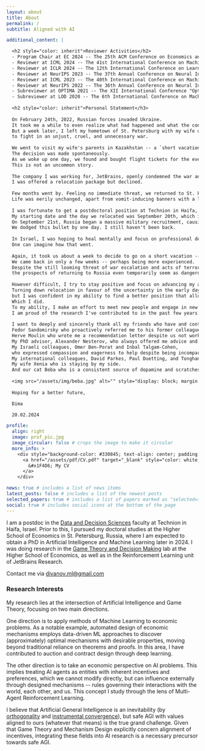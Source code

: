 ```yaml
---
layout: about
title: About
permalink: /
subtitle: Aligned with AI

additional_content: |

  <h2 style="color: inherit">Reviewer Activities</h2>
  - Program Chair at EC 2024 -- The 25th ACM Conference on Economics and Computation
  - Reviewer at ICML 2024 -- The 41st International Conference on Machine Learning
  - Reviewer at ICLR 2024 -- The 12th International Conference on Learning Representations
  - Reviewer at NeurIPS 2023 -- The 37th Annual Conference on Neural Information Processing Systems
  - Reviewer at ICML 2023 -- The 40th International Conference on Machine Learning
  - Reviewer at NeurIPS 2022 -- The 36th Annual Conference on Neural Information Processing Systems
  - Subreviewer at OPTIMA 2021 -- The XII International Conference "Optimization and Applications"
  - Subreviewer at LOD 2020 -- The 6th International Conference on Machine Learning, Optimization, and Data Science
  
  <h2 style="color: inherit">Personal Statement</h3>
  
  On February 24th, 2022, Russian forces invaded Ukraine.
  It took me a while to even realize what had happened and what the consequences might be.
  But a week later, I left my hometown of St. Petersburg with my wife out of concern about getting drafted 
  to fight in an unjust, cruel, and unnecessary war.
  
  We went to visit my wife's parents in Kazakhstan -- a `short vacation' as we declared to border control.
  The decision was made spontaneously. 
  As we woke up one day, we found and bought flight tickets for the evening, having only few hours to pack.
  This is not an uncommon story.
  
  The company I was working for, JetBrains, openly condemned the war and made plans to leave the country in a month.
  I was offered a relocation package but declined.
  
  Few months went by. Feeling no immediate threat, we returned to St. Petersburg.
  Life was eerily unchanged, apart from vomit-inducing banners with a letter `Z'.
  
  I was fortunate to get a postdoctoral position at Technion in Haifa, Israel.
  My starting date and the day we relocated was September 20th, which is also my birthday.
  On September 21st, Russia began a massive military recruitment, causing a second mass relocation wave.
  We dodged this bullet by one day. I still haven't been back.
  
  In Israel, I was hoping to heal mentally and focus on professional development. 
  One can imagine how that went.
  
  Again, it took us about a week to decide to go on a short vacation -- this time to Istanbul.
  We came back in only a few weeks -- perhaps being more experienced.
  Despite the still looming threat of war escalation and acts of terror, 
  the prospects of returning to Russia even temporarily seem as dangerous, so we are staying put.
  
  However difficult, I try to stay positive and focus on advancing my academic career.
  Turning down relocation in favour of the uncertainty in the early days of war was not easy,
  but I was confident in my ability to find a better position that allows me to continue research.
  Which I did.
  To my ability, I make an effort to meet new people and engage in new projects.
  I am proud of the research I've contributed to in the past few years.
  
  I want to deeply and sincerely thank all my friends who have and continue to care, support, and help.
  Fedor Sandomirsky who proactively referred me to his former colleagues in Technion.
  Herve Moulin who wrote me a recommendation letter despite us not working on any joint projects.
  My PhD advisor, Alexander Nesterov, who always offered me advice and a place at the Game Theory lab in HSE University.
  My Israeli colleagues, Omer Ben-Porat and Inbal Talgam-Cohen, 
  who expressed compassion and eagerness to help despite being incomparably more affected by the despicable events of October 7th.
  My international colleagues, David Parkes, Paul Duetting, and Tonghan Wang, who offered sympathy as events were unfolding.
  My wife Xenia who is staying by my side.
  And our cat Beba who is a consistent source of dopamine and scratches.
  
  <img src="/assets/img/beba.jpg" alt="" style="display: block; margin: auto; width: 25%;">
  
  Hoping for a better future,

  Dima

  20.02.2024

profile:
  align: right
  image: prof_pic.jpg
  image_circular: false # crops the image to make it circular
  more_info: >
    <div style="background-color: #330845; text-align: center; padding: 5px; margin: 5pt 0;">
      <a href="/assets/pdf/CV.pdf" target="_blank" style="color: white; font-size: 20px; text-decoration: none;">
        &#x1F4D6; My CV
      </a>
    </div>

news: true # includes a list of news items
latest_posts: false # includes a list of the newest posts
selected_papers: true # includes a list of papers marked as "selected={true}"
social: true # includes social icons at the bottom of the page
---
```


I am a postdoc in the 
<a href="https://dds.technion.ac.il/" target="_blank" rel="noopener noreferrer">Data and Decision Sciences</a>
faculty at Technion in Haifa, Israel.
Prior to this, I pursued my doctoral studies at the Higher School of Economics in St. Petersburg, Russia, 
where I am expected to obtain a PhD in Artificial Intelligence and Machine Learning later in 2024. 
I was doing research in the
<a href="https://game.hse.ru/en/" target="_blank" rel="noopener noreferrer">Game Theory and Decision Making</a>
lab at the Higher School of Economics, as well as in the Reinforcement Learning unit of JetBrains Research.

Contact me via divanov.ml@gmail.com

<h3 style="color: inherit">Research Interests</h3>

My research lies at the intersection of Artificial Intelligence and Game Theory, focusing on two main directions.

One direction is to apply methods of Machine Learning to economic problems.
As a notable example, automated design of economic mechanisms 
employs data-driven ML approaches to discover 
(approximately) optimal mechanisms with desirable properties, 
moving beyond traditional reliance on theorems and proofs.
In this area, I have contributed to auction and contract design through deep learning.

The other direction is to take an economic perspective on AI problems.
This implies treating AI agents as entities with inherent incentives and preferences,
which we cannot modify directly, but can influence externally through designed mechanisms -- 
rules governing their interactions with the world, each other, and us.
This concept I study through the lens of Multi-Agent Reinforcement Learning.

I believe that Artificial General Intelligence is an inevitability (by 
<a href="https://arbital.com/p/orthogonality/" target="_blank" rel="noopener noreferrer">orthogonality</a> and 
<a href="https://arbital.com/p/instrumental_convergence/" target="_blank" rel="noopener noreferrer">instrumental convergence</a>), 
but safe AGI with values aligned to ours (whatever that means) is the true grand challenge.
Given that Game Theory and Mechanism Design explicitly concern alignment of incentives,
integrating these fields into AI research is a necessary precursor towards safe AGI.
